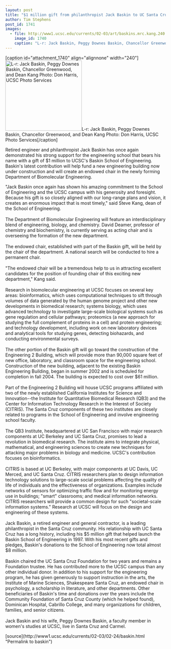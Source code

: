 ```yaml
---
layout: post
title: "$1 million gift from philanthropist Jack Baskin to UC Santa Cruz School of Engineering supports new building and new department"
author: Tim Stephens
post_id: 1741
images:
  - file: http://www1.ucsc.edu/currents/02-03/art/baskins.mrc.kang.240.jpg
    image_id: 1740
    caption: "L-r: Jack Baskin, Peggy Downes Baskin, Chancellor Greenwood, and Dean Kang Photo: Don Harris, UCSC Photo Services"
---
```


[caption id="attachment_1740" align="alignnone" width="240"]<a href="http://localhost/mysite/wp-content/uploads/2003/02/baskins.mrc.kang.240.jpg"><img class="size-full wp-image-1740" src="http://localhost/mysite/wp-content/uploads/2003/02/baskins.mrc.kang.240.jpg" alt="L-r: Jack Baskin, Peggy Downes Baskin, Chancellor Greenwood, and Dean Kang Photo: Don Harris, UCSC Photo Services" width="240" height="220" /></a>L-r: Jack Baskin, Peggy Downes Baskin, Chancellor Greenwood, and Dean Kang Photo: Don Harris, UCSC Photo Services[/caption]
<p>
  Retired engineer and philanthropist Jack Baskin has once again demonstrated his strong support for the engineering school that bears his name with a gift of $1 million to UCSC's Baskin School of Engineering. Baskin's latest contribution will help fund a new engineering building now under construction and will create an endowed chair in the newly forming Department of Biomolecular Engineering.
</p>
<p>
  "Jack Baskin once again has shown his amazing commitment to the School of Engineering and the UCSC campus with his generosity and foresight. Because his gift is so closely aligned with our long-range plans and vision, it creates an enormous impact that is most timely," said Steve Kang, dean of the School of Engineering.<br>
  <br>
  The Department of Biomolecular Engineering will feature an interdisciplinary blend of engineering, biology, and chemistry. David Deamer, professor of chemistry and biochemistry, is currently serving as acting chair and is overseeing the formation of the new department.<br>
  <br>
  The endowed chair, established with part of the Baskin gift, will be held by the chair of the department. A national search will be conducted to hire a permanent chair.<br>
  <br>
  "The endowed chair will be a tremendous help to us in attracting excellent candidates for the position of founding chair of this exciting new department," Kang said.<br>
  <br>
  Research in biomolecular engineering at UCSC focuses on several key areas: bioinformatics, which uses computational techniques to sift through volumes of data generated by the human genome project and other new developments in biomedical research; systems biology, which uses advanced technology to investigate large-scale biological systems such as gene regulation and cellular pathways; proteomics (a new approach for studying the full complement of proteins in a cell) and protein engineering; and technology development, including work on new laboratory devices and analytical tools for studying genes, detecting biohazards, and conducting environmental surveys.<br>
  <br>
  The other portion of the Baskin gift will go toward the construction of the Engineering 2 Building, which will provide more than 90,000 square feet of new office, laboratory, and classroom space for the engineering school. Construction of the new building, adjacent to the existing Baskin Engineering Building, began in summer 2002 and is scheduled for completion in fall 2004. The building is expected to cost over $61 million.<br>
  <br>
  Part of the Engineering 2 Building will house UCSC programs affiliated with two of the newly established California Institutes for Science and Innovation--the Institute for Quantitative Biomedical Research (QB3) and the Center for Information Technology Research in the Interest of Society (CITRIS). The Santa Cruz components of these two institutes are closely related to programs in the School of Engineering and involve engineering school faculty.<br>
  <br>
  The QB3 Institute, headquartered at UC San Francisco with major research components at UC Berkeley and UC Santa Cruz, promises to lead a revolution in biomedical research. The institute aims to integrate physical, mathematical, and engineering sciences to create new techniques for attacking major problems in biology and medicine. UCSC's contribution focuses on bioinformatics.<br>
  <br>
  CITRIS is based at UC Berkeley, with major components at UC Davis, UC Merced, and UC Santa Cruz. CITRIS researchers plan to design information technology solutions to large-scale social problems affecting the quality of life of individuals and the effectiveness of organizations. Examples include networks of sensors for optimizing traffic flow and for monitoring energy use in buildings; "smart" classrooms; and medical information networks. CITRIS researchers will provide a common design for such "societal-scale information systems." Research at UCSC will focus on the design and engineering of these systems.<br>
  <br>
  Jack Baskin, a retired engineer and general contractor, is a leading philanthropist in the Santa Cruz community. His relationship with UC Santa Cruz has a long history, including his $5 million gift that helped launch the Baskin School of Engineering in 1997. With his most recent gifts and pledges, Baskin's donations to the School of Engineering now total almost $8 million.<br>
  <br>
  Baskin chaired the UC Santa Cruz Foundation for two years and remains a Foundation trustee. He has contributed more to the UCSC campus than any other individual donor. In addition to his support for the engineering program, he has given generously to support instruction in the arts, the Institute of Marine Sciences, Shakespeare Santa Cruz, an endowed chair in psychology, a scholarship in literature, and other departments. Other beneficiaries of Baskin's time and donations over the years include the Community Foundation of Santa Cruz County (which he helped found), Dominican Hospital, Cabrillo College, and many organizations for children, families, and senior citizens.<br>
  <br>
  Jack Baskin and his wife, Peggy Downes Baskin, a faculty member in women's studies at UCSC, live in Santa Cruz and Carmel.
</p>
[source](http://www1.ucsc.edu/currents/02-03/02-24/baskin.html "Permalink to baskin")
